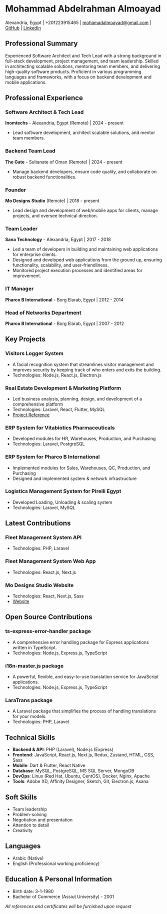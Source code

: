 # Mohammad Abdelrahman Almoayad

Alexandria, Egypt | +201223915465 | mohamadalmoayad@gmail.com | [GitHub](https://github.com/mohamadalmoayad) | [LinkedIn](https://www.linkedin.com/in/mohamad-almoayad-60388423)

## Professional Summary

Experienced Software Architect and Tech Lead with a strong background in full-stack development, project management, and team leadership. Skilled in architecting scalable solutions, mentoring team members, and delivering high-quality software products. Proficient in various programming languages and frameworks, with a focus on backend development and mobile applications.

## Professional Experience

### Software Architect & Tech Lead
**Inomtechs** - Alexandria, Egypt (Remote) | 2024 - present
- Lead software development, architect scalable solutions, and mentor team members.

### Backend Team Lead
**The Gate** - Sultanate of Oman (Remote) | 2024 - present
- Manage backend developers, ensure code quality, and collaborate on robust backend functionalities.

### Founder
**Mo Designs Studio** (Remote) | 2018 - present
- Lead design and development of web/mobile apps for clients, manage projects, and oversee technical direction.

### Team Leader
**Sana Technology** - Alexandria, Egypt | 2017 - 2018
- Led a team of developers in building and maintaining web applications for enterprise clients.
- Designed and developed web applications from the ground up, ensuring functionality, scalability, and user-friendliness.
- Monitored project execution processes and identified areas for improvement.

### IT Manager
**Pharco B International** - Borg Elarab, Egypt | 2012 - 2014

### Head of Networks Department
**Pharco B International** - Borg Elarab, Egypt | 2007 - 2012

## Key Projects

### Visitors Logger System
- A facial recognition system that streamlines visitor management and improves security by keeping track of who enters and exits the building.
- Technologies: Node.js, React.js, Electron.js

### Real Estate Development & Marketing Platform
- Led business analysis, planning, design, and development of a comprehensive platform
- Technologies: Laravel, React, Flutter, MySQL
- [Project Reference](https://realestates.modesigns.studio)

### ERP System for Vitabiotics Pharmaceuticals
- Developed modules for HR, Warehouses, Production, and Purchasing
- Technologies: Laravel, PostgreSQL

### ERP System for Pharco B International
- Implemented modules for Sales, Warehouses, QC, Production, and Purchasing
- Designed and implemented system & network infrastructure

### Logistics Management System for Pirelli Egypt
- Developed Loading, Unloading & scaling system
- Technologies: Laravel, MySQL

## Latest Contributions

### Fleet Management System API
- Technologies: PHP, Laravel

### Fleet Management System Web App
- Technologies: React.js, Next.js

### Mo Designs Studio Website
- Technologies: React, Next.js, Sass
- [Website](https://www.modesigns.studio)

## Open Source Contributions

### ts-express-error-handler package
- A comprehensive error handling package for Express applications written in TypeScript.
- Technologies: Node.js, Express.js, TypeScript

### i18n-master.js package
- A powerful, flexible, and easy-to-use translation service for JavaScript applications.
- Technologies: Node.js, Express.js, TypeScript

### LaraTrans package
- A Laravel package that simplifies the process of handling translations for your models.
- Technologies: PHP, Laravel

## Technical Skills

- **Backend & API**: PHP (Laravel), Node.js (Express)
- **Frontend**: JavaScript, React.js, Next.js, Redux, Zustand, HTML, CSS, Sass
- **Mobile**: Dart & Flutter, React Native
- **Database**: MySQL, PostgreSQL, MS SQL Server, MongoDB
- **DevOps**: Linux (Red Hat, Ubuntu, CentOS), Docker, Nginx, Apache
- **Tools**: Adobe XD, Affinity Designer, Sketch, Git, Electron.js, Asana

## Soft Skills

- Team leadership
- Problem-solving
- Negotiation and presentation
- Attention to detail
- Creativity

## Languages

- Arabic (Native)
- English (Professional working proficiency)

## Education & Personal Information

- Birth date: 3-1-1980
- Bachelor of Commerce (Assiut University) - 2001

*All references and certificates will be furnished upon request*
